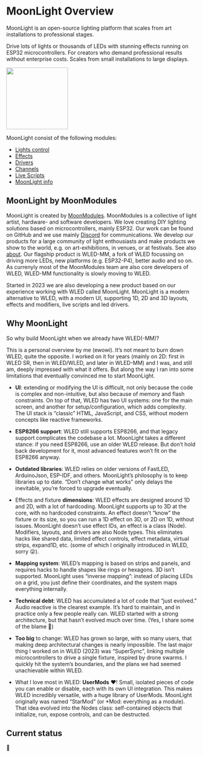 # MoonLight Overview

MoonLight is an open-source lighting platform that scales from art installations to professional stages.

Drive lots of lights or thousands of LEDs with stunning effects running on ESP32 microcontrollers. For creators who demand professional results without enterprise costs. Scales from small installations to large displays.

<img width="163" src="https://github.com/user-attachments/assets/1afd0d4b-f846-4d5b-8cc9-8fa8586c405b" />

MoonLight consist of the following modules:

* [Lights control](https://moonmodules.org/MoonLight/moonbase/module/lightsControl/)
* [Effects](https://moonmodules.org/MoonLight/moonbase/module/effects/)
* [Drivers](https://moonmodules.org/MoonLight/moonbase/module/drivers/)
* [Channels](https://moonmodules.org/MoonLight/moonbase/module/channels/)
* [Live Scripts](https://moonmodules.org/MoonLight/moonbase/module/liveScripts/)
* [MoonLight info](https://moonmodules.org/MoonLight/moonbase/module/moonLightInfo/)

## MoonLight by MoonModules

MoonLight is created by [MoonModules](https://moonmodules.org/). MoonModules is a collective of light artist, hardware- and software developers. We love creating DIY lighting solutions based on microcontrollers, mainly ESP32. Our work can be found on GitHub and we use mainly [Discord]([Discord](https://discord.com/channels/700041398778331156/1203994211301728296)) for communications. We develop our products for a large community of light enthousiasts and make products we show to the world, e.g. on art-exhibitions, in venues, or at festivals. See also [about](https://moonmodules.org/about/).
Our flagship product is WLED-MM, a fork of WLED focussing on driving more LEDs, new platforms (e.g. ESP32-P4), better audio and so on. As currenyly most of the MoonModules team are also core developers of WLED, WLED-MM functionality is slowly moving to WLED.

Started in 2023 we are also developing a new product based on our experience working with WLED called MoonLight. MoonLight is a modern alternative to WLED, with a modern UI, supporting 1D, 2D and 3D layouts, effects and modifiers, live scripts and led drivers.

## Why MoonLight

So why build MoonLight when we already have WLED(-MM)?

This is a personal overview by me (ewowi). It’s not meant to burn down WLED, quite the opposite. I worked on it for years (mainly on 2D: first in WLED SR, then in WLED/WLED, and later in WLED-MM) and I was, and still am, deeply impressed with what it offers. But along the way I ran into some limitations that eventually convinced me to start MoonLight.

* **UI**: extending or modifying the UI is difficult, not only because the code is complex and non-intuitive, but also because of memory and flash constraints. On top of that, WLED has two UI systems: one for the main screen, and another for setup/configuration, which adds complexity. The UI stack is “classic” HTML, JavaScript, and CSS, without modern concepts like reactive frameworks.

* **ESP8266 support**: WLED still supports ESP8266, and that legacy support complicates the codebase a lot. MoonLight takes a different stance: if you need ESP8266, use an older WLED release. But don’t hold back development for it, most advanced features won’t fit on the ESP8266 anyway.

* **Outdated libraries**: WLED relies on older versions of FastLED, ArduinoJson, ESP-IDF, and others. MoonLight’s philosophy is to keep libraries up to date. “Don’t change what works” only delays the inevitable, you’re forced to upgrade eventually.

* Effects and fixture **dimensions**: WLED effects are designed around 1D and 2D, with a lot of hardcoding. MoonLight supports up to 3D at the core, with no hardcoded constraints. An effect doesn’t “know” the fixture or its size, so you can run a 1D effect on 3D, or 2D on 1D, without issues. MoonLight doesn’t use effect IDs, an effect is a class (Node). Modifiers, layouts, and drivers are also Node types. This eliminates hacks like shared data, limited effect controls, effect metadata, virtual strips, expand1D, etc. (some of which I originally introduced in WLED, sorry 😜).

* **Mapping system**: WLED’s mapping is based on strips and panels, and requires hacks to handle shapes like rings or hexagons. 3D isn’t supported. MoonLight uses “inverse mapping”: instead of placing LEDs on a grid, you just define their coordinates, and the system maps everything internally.

* **Technical debt**: WLED has accumulated a lot of code that “just evolved.” Audio reactive is the clearest example. It’s hard to maintain, and in practice only a few people really can. WLED started with a strong architecture, but that hasn’t evolved much over time. (Yes, I share some of the blame 🙈)

* **Too big** to change: WLED has grown so large, with so many users, that making deep architectural changes is nearly impossible. The last major thing I worked on in WLED (2023) was “SuperSync”, linking multiple microcontrollers to drive a single fixture, inspired by drone swarms. I quickly hit the system’s boundaries, and the plans we had seemed unachievable within WLED.

* What I love most in WLED: **UserMods** ❤️! Small, isolated pieces of code you can enable or disable, each with its own UI integration. This makes WLED incredibly versatile, with a huge library of UserMods. MoonLight originally was named “StarMod” (or *Mod: everything as a module). That idea evolved into the Nodes class: self-contained objects that initialize, run, expose controls, and can be destructed.

## Current status

🚧